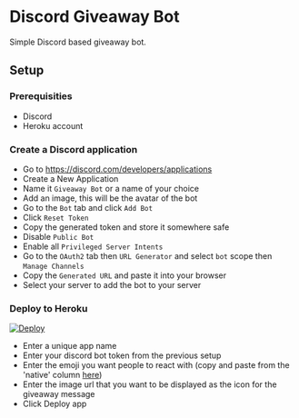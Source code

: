 # Discord Giveaway Bot
Simple Discord based giveaway bot.

## Setup
### Prerequisities
- Discord
- Heroku account

### Create a Discord application
- Go to https://discord.com/developers/applications
- Create a New Application
- Name it `Giveaway Bot` or a name of your choice
- Add an image, this will be the avatar of the bot
- Go to the `Bot` tab and click `Add Bot`
- Click `Reset Token`
- Copy the generated token and store it somewhere safe
- Disable `Public Bot`
- Enable all `Privileged Server Intents`
- Go to the `OAuth2` tab then `URL Generator` and select `bot` scope then `Manage Channels`
- Copy the `Generated URL` and paste it into your browser
- Select your server to add the bot to your server

### Deploy to Heroku
[![Deploy](https://www.herokucdn.com/deploy/button.svg)](https://heroku.com/deploy?template=https://github.com/APES-TOGETHER-XYZ/giveaway-bot)

- Enter a unique app name
- Enter your discord bot token from the previous setup
- Enter the emoji you want people to react with (copy and paste from the 'native' column [here](https://apps.timwhitlock.info/emoji/tables/unicode))
- Enter the image url that you want to be displayed as the icon for the giveaway message
- Click Deploy app
